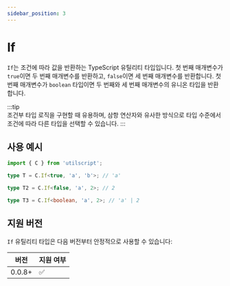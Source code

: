 ```yaml
---
sidebar_position: 3
---
```


# If

`If`는 조건에 따라 값을 반환하는 TypeScript 유틸리티 타입입니다. 첫 번째 매개변수가 `true`이면 두 번째 매개변수를 반환하고, `false`이면 세 번째 매개변수를 반환합니다. 첫 번째 매개변수가 `boolean` 타입이면 두 번째와 세 번째 매개변수의 유니온 타입을 반환합니다.

:::tip  
조건부 타입 로직을 구현할 때 유용하며, 삼항 연산자와 유사한 방식으로 타입 수준에서 조건에 따라 다른 타입을 선택할 수 있습니다.
:::

## 사용 예시

```ts
import { C } from 'utilscript';

type T = C.If<true, 'a', 'b'>; // 'a'

type T2 = C.If<false, 'a', 2>; // 2

type T3 = C.If<boolean, 'a', 2>; // 'a' | 2
```

## 지원 버전

`If` 유틸리티 타입은 다음 버전부터 안정적으로 사용할 수 있습니다:

| 버전   | 지원 여부 |
| ------ | --------- |
| 0.0.8+ | ✅        |

